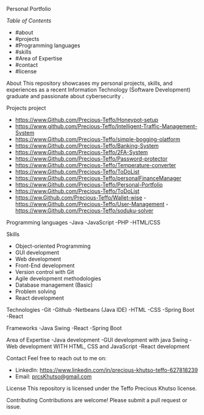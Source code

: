 Personal Portfolio

*Table of Contents*
- #about
- #projects
- #Programming languages 
- #skills
- #Area of Expertise
- #contact
- #license

About
This repository showcases my personal projects, skills, and experiences as a recent Information Technology (Software Development) graduate and passionate about cybersecurity .

Projects project
- https://www.Github.com/Precious-Teffo/Honeypot-setup
- https://www.github.com/Precious-Teffo/Intelligent-Traffic-Management-System
- https://www.Github.com/Precious-Teffo/simple-bogging-olatform
- https://www.Github.com/Precious-Teffo/Banking-System
- https://www.Github.com/Precious-Teffo/2FA-System
- https://www.Github.com/Precious-Teffo/Password-protector
- https://www.Github.com/Precious-Teffo/Temperature-converter
- https://www.Github.com/Precious-Teffo/ToDoList
- https://www.Github.com/Precious-Teffo/personalFinanceManager
- https://www.Github.com/Precious-Teffo/Personal-Portfolio
- https://www.Github.com/Precious-Teffo/ToDoList
- https://ww.Github.com/Precious-Teffo/Wallet-wise
-https://www.Github.com/Precious-Teffo/User-Management
-https://www.Github.com/Precious-Teffo/soduku-solver


Programming languages 
-Java
-JavaScript 
-PHP
-HTML/CSS

Skills
- Object-oriented Programming
- GUI development
- Web development
- Front-End development
- Version control with Git
- Agile development methodologies
- Database management (Basic)
- Problem solving
- React development

Technologies 
-Git
-Github
-Netbeans (Java IDE) 
-HTML
-CSS
-Spring Boot
-React

Frameworks
-Java Swing
-React
-Spring Boot

Area of Expertise 
-Java development 
-GUI development with java Swing
-Web development WITH HTML, CSS and JavaScript 
-React development 

Contact
Feel free to reach out to me on:

- LinkedIn: https://www.linkedin.com/in/precious-khutso-teffo-627818239
- Email: prcsKhutso@gmail.com

License
This repository is licensed under the Teffo Precious Khutso license.

Contributing
Contributions are welcome! Please submit a pull request or issue.
